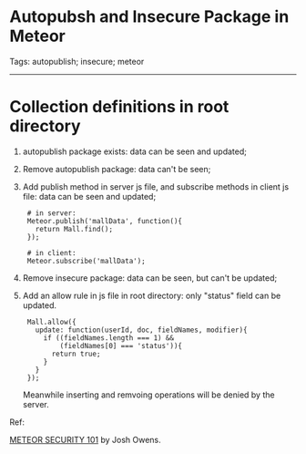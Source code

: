 # Autopubsh and Insecure Package in Meteor
Tags: autopublish; insecure; meteor

------

# Collection definitions in root directory

1. autopublish package exists: data can be seen and updated;

1. Remove autopublish package: data can't be seen;

1. Add publish method in server js file, and subscribe methods in client js file:
   data can be seen and updated;

        # in server:
        Meteor.publish('mallData', function(){
          return Mall.find();
        });

        # in client:
        Meteor.subscribe('mallData');

1. Remove insecure package: data can be seen, but can't be updated;

1. Add an allow rule in js file in root directory: only "status" field can be updated.

        Mall.allow({
          update: function(userId, doc, fieldNames, modifier){
            if ((fieldNames.length === 1) &&
                (fieldNames[0] === 'status')){
              return true;
            }
          }
        });

    Meanwhile inserting and remvoing operations will be denied by the server.

Ref:

[METEOR SECURITY 101](http://joshowens.me/meteor-security-101/) by Josh Owens.
